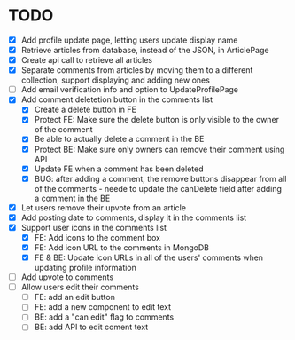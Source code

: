 # TODO
- [x] Add profile update page, letting users update display name
- [x] Retrieve articles from database, instead of the JSON, in ArticlePage
- [x] Create api call to retrieve all articles
- [x] Separate comments from articles by moving them to a different collection, support displaying and adding new ones
- [ ] Add email verification info and option to UpdateProfilePage
- [x] Add comment deletetion button in the comments list
  - [x] Create a delete button in FE
  - [x] Protect FE: Make sure the delete button is only visible to the owner of the comment
  - [x] Be able to actually delete a comment in the BE
  - [x] Protect BE: Make sure only owners can remove their comment using API
  - [x] Update FE when a comment has been deleted
  - [x] BUG: after adding a comment, the remove buttons disappear from all of the comments - neede to update the canDelete field after adding a comment in the BE
- [x] Let users remove their upvote from an article
- [x] Add posting date to comments, display it in the comments list
- [x] Support user icons in the comments list
  - [x] FE: Add icons to the comment box
  - [x] FE: Add icon URL to the comments in MongoDB
  - [x] FE & BE: Update icon URLs in all of the users' comments when updating profile information
- [ ] Add upvote to comments
- [ ] Allow users edit their comments
  - [ ] FE: add an edit button
  - [ ] FE: add a new component to edit text
  - [ ] BE: add a "can edit" flag to comments
  - [ ] BE: add API to edit coment text